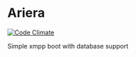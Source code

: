Ariera
======

[![Code Climate](https://codeclimate.com/badge.png)](https://codeclimate.com/github/Pickachu/ariera)

Simple xmpp boot with database support
